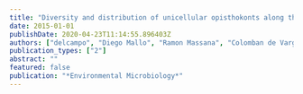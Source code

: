 ```yaml
---
title: "Diversity and distribution of unicellular opisthokonts along the European coast analyzed using high-throughput sequencing"
date: 2015-01-01
publishDate: 2020-04-23T11:14:55.896403Z
authors: ["delcampo", "Diego Mallo", "Ramon Massana", "Colomban de Vargas ", "Thomas A. Richards", "Iñaki Ruiz-Trillo"]
publication_types: ["2"]
abstract: ""
featured: false
publication: "*Environmental Microbiology*"
---
```

